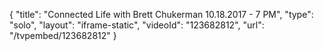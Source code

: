 {
    "title": "Connected Life with Brett Chukerman 10.18.2017 - 7 PM",
    "type": "solo",
    "layout": "iframe-static",
    "videoId": "123682812",
    "url": "\/tvpembed\/123682812"
}